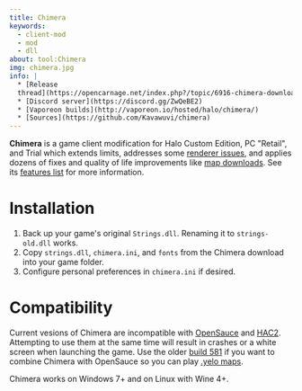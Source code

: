 ```yaml
---
title: Chimera
keywords:
  - client-mod
  - mod
  - dll
about: tool:Chimera
img: chimera.jpg
info: |
  * [Release
  thread](https://opencarnage.net/index.php?/topic/6916-chimera-download-source-code-and-discord/)
  * [Discord server](https://discord.gg/ZwQeBE2)
  * [Vaporeon builds](http://vaporeon.io/hosted/halo/chimera/)
  * [Sources](https://github.com/Kavawuvi/chimera)
---
```

**Chimera** is a game client modification for Halo Custom Edition, PC "Retail", and Trial which extends limits, addresses some [renderer issues](~renderer#gearbox-regressions), and applies dozens of fixes and quality of life improvements like [map downloads](~sharing#halonet). See its [features list][github-feat] for more information.

# Installation
1. Back up your game's original `Strings.dll`. Renaming it to `strings-old.dll` works.
2. Copy `strings.dll`, `chimera.ini`, and `fonts` from the Chimera download into your game folder.
3. Configure personal preferences in `chimera.ini` if desired.

# Compatibility
Current vesions of Chimera are incompatible with [OpenSauce](~) and [HAC2](~). Attempting to use them at the same time will result in crashes or a white screen when launching the game. Use the older [build 581][581] if you want to combine Chimera with OpenSauce so you can play [.yelo maps](~maps#opensauce-yelo-maps).

Chimera works on Windows 7+ and on Linux with Wine 4+.

[github-feat]: https://github.com/Kavawuvi/chimera#features
[581]: https://opencarnage.net/applications/core/interface/file/attachment.php?id=922